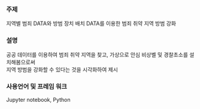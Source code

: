 ### 주제
지역별 범죄 DATA와 방범 장치 배치 DATA를 이용한 범죄 취약 지역 방범 강화

### 설명
공공 데이터를 이용하여 범죄 취약 지역을 찾고, 가상으로 안심 비상벨 및 경찰초소를 설치해봄으로써<br>
지역 방범을 강화할 수 있다는 것을 시각화하여 제시<br>

### 사용언어 및 프레임 워크
Jupyter notebook, Python
